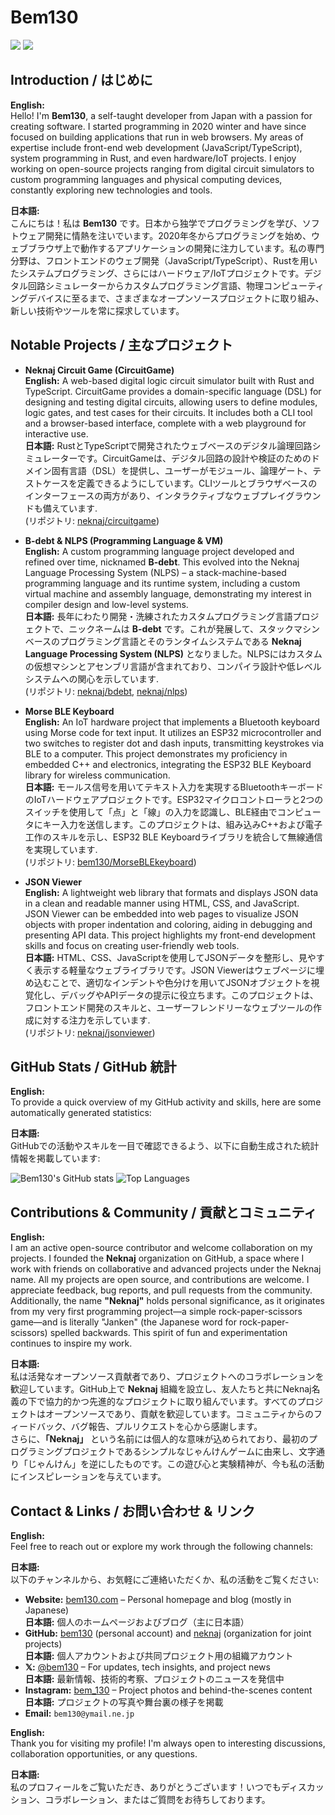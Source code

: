 # Bem130

![](https://img.shields.io/twitter/follow/bem130)
![](https://img.shields.io/youtube/channel/subscribers/UCamauzErkPzhx7Q3NY_FrUQ)  

## Introduction / はじめに

**English:**  
Hello! I'm **Bem130**, a self-taught developer from Japan with a passion for creating software. I started programming in 2020 winter and have since focused on building applications that run in web browsers. My areas of expertise include front-end web development (JavaScript/TypeScript), system programming in Rust, and even hardware/IoT projects. I enjoy working on open-source projects ranging from digital circuit simulators to custom programming languages and physical computing devices, constantly exploring new technologies and tools.

**日本語:**  
こんにちは！私は **Bem130** です。日本から独学でプログラミングを学び、ソフトウェア開発に情熱を注いでいます。2020年冬からプログラミングを始め、ウェブブラウザ上で動作するアプリケーションの開発に注力しています。私の専門分野は、フロントエンドのウェブ開発（JavaScript/TypeScript）、Rustを用いたシステムプログラミング、さらにはハードウェア/IoTプロジェクトです。デジタル回路シミュレーターからカスタムプログラミング言語、物理コンピューティングデバイスに至るまで、さまざまなオープンソースプロジェクトに取り組み、新しい技術やツールを常に探求しています。

## Notable Projects / 主なプロジェクト

- **Neknaj Circuit Game (CircuitGame)**  
  **English:** A web-based digital logic circuit simulator built with Rust and TypeScript. CircuitGame provides a domain-specific language (DSL) for designing and testing digital circuits, allowing users to define modules, logic gates, and test cases for their circuits. It includes both a CLI tool and a browser-based interface, complete with a web playground for interactive use.  
  **日本語:** RustとTypeScriptで開発されたウェブベースのデジタル論理回路シミュレーターです。CircuitGameは、デジタル回路の設計や検証のためのドメイン固有言語（DSL）を提供し、ユーザーがモジュール、論理ゲート、テストケースを定義できるようにしています。CLIツールとブラウザベースのインターフェースの両方があり、インタラクティブなウェブプレイグラウンドも備えています.  
  (リポジトリ: [neknaj/circuitgame](https://github.com/neknaj/circuitgame))

- **B-debt & NLPS (Programming Language & VM)**  
  **English:** A custom programming language project developed and refined over time, nicknamed **B-debt**. This evolved into the Neknaj Language Processing System (NLPS) – a stack-machine-based programming language and its runtime system, including a custom virtual machine and assembly language, demonstrating my interest in compiler design and low-level systems.  
  **日本語:** 長年にわたり開発・洗練されたカスタムプログラミング言語プロジェクトで、ニックネームは **B-debt** です。これが発展して、スタックマシンベースのプログラミング言語とそのランタイムシステムである **Neknaj Language Processing System (NLPS)** となりました。NLPSにはカスタムの仮想マシンとアセンブリ言語が含まれており、コンパイラ設計や低レベルシステムへの関心を示しています.  
  (リポジトリ: [neknaj/bdebt](https://github.com/neknaj/bdebt), [neknaj/nlps](https://github.com/neknaj/nlps))

- **Morse BLE Keyboard**  
  **English:** An IoT hardware project that implements a Bluetooth keyboard using Morse code for text input. It utilizes an ESP32 microcontroller and two switches to register dot and dash inputs, transmitting keystrokes via BLE to a computer. This project demonstrates my proficiency in embedded C++ and electronics, integrating the ESP32 BLE Keyboard library for wireless communication.  
  **日本語:** モールス信号を用いてテキスト入力を実現するBluetoothキーボードのIoTハードウェアプロジェクトです。ESP32マイクロコントローラと2つのスイッチを使用して「点」と「線」の入力を認識し、BLE経由でコンピュータにキー入力を送信します。このプロジェクトは、組み込みC++および電子工作のスキルを示し、ESP32 BLE Keyboardライブラリを統合して無線通信を実現しています.  
  (リポジトリ: [bem130/MorseBLEkeyboard](https://github.com/bem130/MorseBLEkeyboard))

- **JSON Viewer**  
  **English:** A lightweight web library that formats and displays JSON data in a clean and readable manner using HTML, CSS, and JavaScript. JSON Viewer can be embedded into web pages to visualize JSON objects with proper indentation and coloring, aiding in debugging and presenting API data. This project highlights my front-end development skills and focus on creating user-friendly web tools.  
  **日本語:** HTML、CSS、JavaScriptを使用してJSONデータを整形し、見やすく表示する軽量なウェブライブラリです。JSON Viewerはウェブページに埋め込むことで、適切なインデントや色分けを用いてJSONオブジェクトを視覚化し、デバッグやAPIデータの提示に役立ちます。このプロジェクトは、フロントエンド開発のスキルと、ユーザーフレンドリーなウェブツールの作成に対する注力を示しています.  
  (リポジトリ: [neknaj/jsonviewer](https://github.com/neknaj/jsonviewer))

<!-- 追加のプロジェクトを必要に応じてここにコメントアウトして追加できます -->

## GitHub Stats / GitHub 統計

**English:**  
To provide a quick overview of my GitHub activity and skills, here are some automatically generated statistics:

**日本語:**  
GitHubでの活動やスキルを一目で確認できるよう、以下に自動生成された統計情報を掲載しています:

![Bem130's GitHub stats](https://github-readme-stats.vercel.app/api?username=bem130&show_icons=true&theme=transparent)
![Top Languages](https://github-readme-stats.vercel.app/api/top-langs/?username=bem130&layout=compact&theme=transparent)

## Contributions & Community / 貢献とコミュニティ

**English:**  
I am an active open-source contributor and welcome collaboration on my projects. I founded the **Neknaj** organization on GitHub, a space where I work with friends on collaborative and advanced projects under the Neknaj name. All my projects are open source, and contributions are welcome. I appreciate feedback, bug reports, and pull requests from the community.  
Additionally, the name **"Neknaj"** holds personal significance, as it originates from my very first programming project—a simple rock-paper-scissors game—and is literally "Janken" (the Japanese word for rock-paper-scissors) spelled backwards. This spirit of fun and experimentation continues to inspire my work.

**日本語:**  
私は活発なオープンソース貢献者であり、プロジェクトへのコラボレーションを歓迎しています。GitHub上で **Neknaj** 組織を設立し、友人たちと共にNeknaj名義の下で協力的かつ先進的なプロジェクトに取り組んでいます。すべてのプロジェクトはオープンソースであり、貢献を歓迎しています。コミュニティからのフィードバック、バグ報告、プルリクエストを心から感謝します。  
さらに、**「Neknaj」** という名前には個人的な意味が込められており、最初のプログラミングプロジェクトであるシンプルなじゃんけんゲームに由来し、文字通り「じゃんけん」を逆にしたものです。この遊び心と実験精神が、今も私の活動にインスピレーションを与えています。

## Contact & Links / お問い合わせ & リンク

**English:**  
Feel free to reach out or explore my work through the following channels:

**日本語:**  
以下のチャンネルから、お気軽にご連絡いただくか、私の活動をご覧ください:

- **Website:** [bem130.com](https://bem130.com) – Personal homepage and blog (mostly in Japanese)  
  **日本語:** 個人のホームページおよびブログ（主に日本語）
- **GitHub:** [bem130](https://github.com/bem130) (personal account) and [neknaj](https://github.com/neknaj) (organization for joint projects)  
  **日本語:** 個人アカウントおよび共同プロジェクト用の組織アカウント
- **𝕏:** [@bem130](https://twitter.com/bem130) – For updates, tech insights, and project news  
  **日本語:** 最新情報、技術的考察、プロジェクトのニュースを発信中
- **Instagram:** [bem_130](https://instagram.com/bem_130) – Project photos and behind-the-scenes content  
  **日本語:** プロジェクトの写真や舞台裏の様子を掲載
- **Email:** `bem130@ymail.ne.jp`

**English:**  
Thank you for visiting my profile! I'm always open to interesting discussions, collaboration opportunities, or any questions.

**日本語:**  
私のプロフィールをご覧いただき、ありがとうございます！いつでもディスカッション、コラボレーション、またはご質問をお待ちしております。
